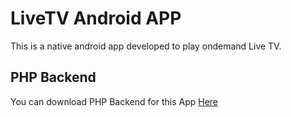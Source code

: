 # LiveTV Android APP 
This is a native android app developed to play ondemand Live TV.

## PHP Backend 
You can download PHP Backend for this App [Here](https://github.com/bikashthapa01/livetv-streaming-php-backend)
